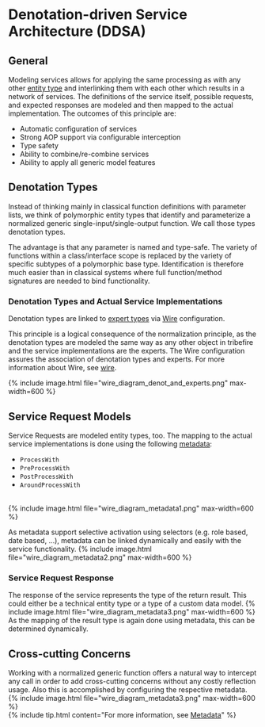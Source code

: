# Denotation-driven Service Architecture (DDSA)

## General
Modeling services allows for applying the same processing as with any other <a href="#" data-toggle="tooltip" data-original-title="{{site.data.glossary.entity_type}}">entity type</a> and interlinking them with each other which results in a network of services. The definitions of the service itself, possible requests, and expected responses are modeled and then mapped to the actual implementation. The outcomes of this principle are:

* Automatic configuration of services
* Strong AOP support via configurable interception
* Type safety
* Ability to combine/re-combine services
* Ability to apply all generic model features

## Denotation Types

Instead of thinking mainly in classical function definitions with parameter lists, we think of polymorphic entity types that identify and parameterize a normalized generic single-input/single-output function. We call those types denotation types.

The advantage is that any parameter is named and type-safe. The variety of functions within a class/interface scope is replaced by the variety of specific subtypes of a polymorphic base type. Identification is therefore much easier than in classical systems where full function/method signatures are needed to bind functionality.

### Denotation Types and Actual Service Implementations
Denotation types are linked to <a href="#" data-toggle="tooltip" data-original-title="{{site.data.glossary.expert_type}}">expert types</a> via <a href="#" data-toggle="tooltip" data-original-title="{{site.data.glossary.wire}}">Wire</a> configuration.

This principle is a logical consequence of the normalization principle, as the denotation types are modeled the same way as any other object in tribefire and the service implementations are the experts. The Wire configuration assures the association of denotation types and experts. For more information about Wire, see [wire](wire.html).

{% include image.html file="wire_diagram_denot_and_experts.png" max-width=600 %}

## Service Request Models
Service Requests are modeled entity types, too. The mapping to the actual service implementations is done using the following <a href="#" data-toggle="tooltip" data-original-title="{{site.data.glossary.metadata}}">metadata</a>:
* `ProcessWith`
* `PreProcessWith`
* `PostProcessWith`
* `AroundProcessWith`
<br>
{% include image.html file="wire_diagram_metadata1.png" max-width=600 %}

As metadata support selective activation using selectors (e.g. role based, date based, …), metadata can be linked dynamically and easily with the service functionality.
{% include image.html file="wire_diagram_metadata2.png" max-width=600 %}

### Service Request Response
The response of the service represents the type of the return result. This could either be a technical entity type or a type of a custom data model.
{% include image.html file="wire_diagram_metadata3.png" max-width=600 %}
<br>
As the mapping of the result type is again done using metadata, this can be determined dynamically.

## Cross-cutting Concerns
Working with a normalized generic function offers a natural way to intercept any call in order to add cross-cutting concerns without any costly reflection usage. Also this is accomplished by configuring the respective metadata.
{% include image.html file="wire_diagram_metadata3.png" max-width=600 %}
<br>
{% include tip.html content="For more information, see [Metadata](general_metadata_properties.html)" %}
